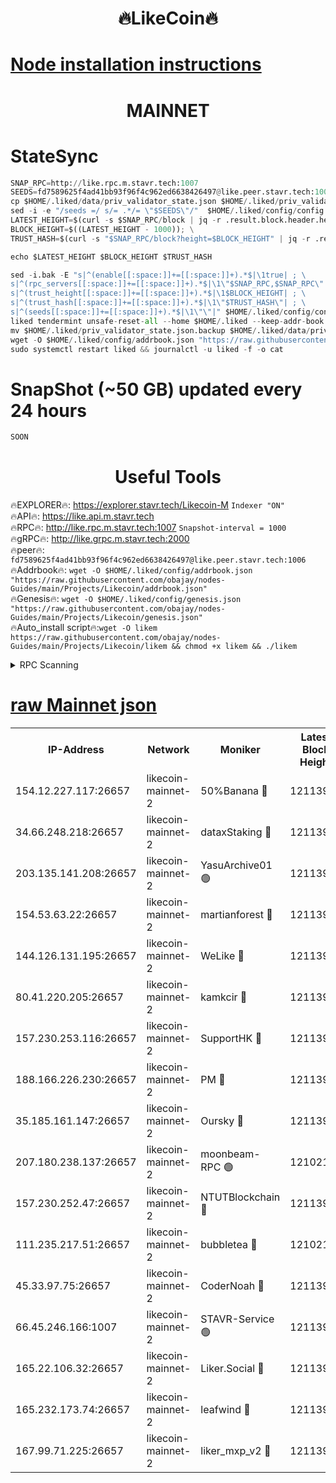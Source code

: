 <h1 align="center"> 🔥LikeCoin🔥</h1>

[Node installation instructions](https://github.com/obajay/nodes-Guides/tree/main/Projects/Likecoin)
=
<h1 align="center"> MAINNET</h1>

# StateSync
```python
SNAP_RPC=http://like.rpc.m.stavr.tech:1007
SEEDS=fd7589625f4ad41bb93f96f4c962ed6638426497@like.peer.stavr.tech:1006
cp $HOME/.liked/data/priv_validator_state.json $HOME/.liked/priv_validator_state.json.backup
sed -i -e "/seeds =/ s/= .*/= \"$SEEDS\"/"  $HOME/.liked/config/config.toml
LATEST_HEIGHT=$(curl -s $SNAP_RPC/block | jq -r .result.block.header.height); \
BLOCK_HEIGHT=$((LATEST_HEIGHT - 1000)); \
TRUST_HASH=$(curl -s "$SNAP_RPC/block?height=$BLOCK_HEIGHT" | jq -r .result.block_id.hash)

echo $LATEST_HEIGHT $BLOCK_HEIGHT $TRUST_HASH

sed -i.bak -E "s|^(enable[[:space:]]+=[[:space:]]+).*$|\1true| ; \
s|^(rpc_servers[[:space:]]+=[[:space:]]+).*$|\1\"$SNAP_RPC,$SNAP_RPC\"| ; \
s|^(trust_height[[:space:]]+=[[:space:]]+).*$|\1$BLOCK_HEIGHT| ; \
s|^(trust_hash[[:space:]]+=[[:space:]]+).*$|\1\"$TRUST_HASH\"| ; \
s|^(seeds[[:space:]]+=[[:space:]]+).*$|\1\"\"|" $HOME/.liked/config/config.toml
liked tendermint unsafe-reset-all --home $HOME/.liked --keep-addr-book
mv $HOME/.liked/priv_validator_state.json.backup $HOME/.liked/data/priv_validator_state.json
wget -O $HOME/.liked/config/addrbook.json "https://raw.githubusercontent.com/obajay/nodes-Guides/main/Projects/Likecoin/addrbook.json"
sudo systemctl restart liked && journalctl -u liked -f -o cat
```
# SnapShot (~50 GB) updated every 24 hours
```python
SOON
```

 <h1 align="center"> Useful Tools</h1>

🔥EXPLORER🔥:     https://explorer.stavr.tech/Likecoin-M        `Indexer "ON"` \
🔥API🔥:          https://like.api.m.stavr.tech \
🔥RPC🔥:          http://like.rpc.m.stavr.tech:1007              `Snapshot-interval = 1000` \
🔥gRPC🔥:         http://like.grpc.m.stavr.tech:2000 \
🔥peer🔥:         `fd7589625f4ad41bb93f96f4c962ed6638426497@like.peer.stavr.tech:1006` \
🔥Addrbook🔥:  `wget -O $HOME/.liked/config/addrbook.json "https://raw.githubusercontent.com/obajay/nodes-Guides/main/Projects/Likecoin/addrbook.json"` \
🔥Genesis🔥:  `wget -O $HOME/.liked/config/genesis.json "https://raw.githubusercontent.com/obajay/nodes-Guides/main/Projects/Likecoin/genesis.json"` \
🔥Auto_install script🔥:`wget -O likem https://raw.githubusercontent.com/obajay/nodes-Guides/main/Projects/Likecoin/likem && chmod +x likem && ./likem`

<details>
<summary>RPC Scanning</summary>

<h2 align="center"> We scan nodes in real time every 4 hours. And we provide the final result of RPC endpoints.
We cannot influence the operation of these nodes in any way. </h2>


```python
If Voting Power is higher than 0 --> then the Node is a validator of the network and may be subject to attack and be a potential threat to the chain.
```
```python
We marked such validators with a red symbol
```

</details>

[raw Mainnet json](https://rpc-check.likem.stavr.tech/likem/rpc-likem-result.json)
=


<table><tr><th>IP-Address</th><th>Network</th><th>Moniker</th><th>Latest Block Height</th><th>Earliest Block Height</th><th>Catching Up</th><th>Tx Index</th><th>Voting Power</th><th>Scan Time</th></tr><tr><td>154.12.227.117:26657</td><td>likecoin-mainnet-2</td><td>50%Banana 🔴</td><td>12113989</td><td>1</td><td>False</td><td>on</td><td>809023619</td><td>2023-12-08T09:03:07.397765607UTC</td></tr><tr><td>34.66.248.218:26657</td><td>likecoin-mainnet-2</td><td>dataxStaking 🔴</td><td>12113991</td><td>1</td><td>False</td><td>on</td><td>21726856934</td><td>2023-12-08T09:03:18.434010463UTC</td></tr><tr><td>203.135.141.208:26657</td><td>likecoin-mainnet-2</td><td>YasuArchive01 🟢</td><td>12113994</td><td>1</td><td>False</td><td>on</td><td>0</td><td>2023-12-08T09:03:35.543956687UTC</td></tr><tr><td>154.53.63.22:26657</td><td>likecoin-mainnet-2</td><td>martianforest 🔴</td><td>12113994</td><td>1</td><td>False</td><td>on</td><td>877688469</td><td>2023-12-08T09:03:39.325384207UTC</td></tr><tr><td>144.126.131.195:26657</td><td>likecoin-mainnet-2</td><td>WeLike 🔴</td><td>12113990</td><td>5101130</td><td>False</td><td>on</td><td>115221174086</td><td>2023-12-08T09:03:12.571975702UTC</td></tr><tr><td>80.41.220.205:26657</td><td>likecoin-mainnet-2</td><td>kamkcir 🔴</td><td>12113996</td><td>5504726</td><td>False</td><td>on</td><td>2488831205</td><td>2023-12-08T09:03:48.804125371UTC</td></tr><tr><td>157.230.253.116:26657</td><td>likecoin-mainnet-2</td><td>SupportHK 🔴</td><td>12113996</td><td>5874201</td><td>False</td><td>on</td><td>8796877146</td><td>2023-12-08T09:03:51.818497005UTC</td></tr><tr><td>188.166.226.230:26657</td><td>likecoin-mainnet-2</td><td>PM 🔴</td><td>12113994</td><td>7730955</td><td>False</td><td>on</td><td>22429725113</td><td>2023-12-08T09:03:40.269756673UTC</td></tr><tr><td>35.185.161.147:26657</td><td>likecoin-mainnet-2</td><td>Oursky 🔴</td><td>12113994</td><td>8394252</td><td>False</td><td>on</td><td>29555752031</td><td>2023-12-08T09:03:38.426399198UTC</td></tr><tr><td>207.180.238.137:26657</td><td>likecoin-mainnet-2</td><td>moonbeam-RPC 🟢</td><td>12102100</td><td>9234583</td><td>False</td><td>on</td><td>0</td><td>2023-12-08T09:03:07.737422910UTC</td></tr><tr><td>157.230.252.47:26657</td><td>likecoin-mainnet-2</td><td>NTUTBlockchain 🔴</td><td>12113991</td><td>9318400</td><td>False</td><td>on</td><td>890171118</td><td>2023-12-08T09:03:17.696060573UTC</td></tr><tr><td>111.235.217.51:26657</td><td>likecoin-mainnet-2</td><td>bubbletea 🔴</td><td>12102100</td><td>9332583</td><td>False</td><td>off</td><td>1004574753</td><td>2023-12-08T09:03:22.282525208UTC</td></tr><tr><td>45.33.97.75:26657</td><td>likecoin-mainnet-2</td><td>CoderNoah 🔴</td><td>12113994</td><td>11014944</td><td>False</td><td>on</td><td>19248991127</td><td>2023-12-08T09:03:37.227277128UTC</td></tr><tr><td>66.45.246.166:1007</td><td>likecoin-mainnet-2</td><td>STAVR-Service 🟢</td><td>12113992</td><td>11931594</td><td>False</td><td>on</td><td>0</td><td>2023-12-08T09:03:24.987601776UTC</td></tr><tr><td>165.22.106.32:26657</td><td>likecoin-mainnet-2</td><td>Liker.Social 🔴</td><td>12113992</td><td>11975048</td><td>False</td><td>on</td><td>45199188991</td><td>2023-12-08T09:03:28.170440436UTC</td></tr><tr><td>165.232.173.74:26657</td><td>likecoin-mainnet-2</td><td>leafwind 🔴</td><td>12113994</td><td>12022645</td><td>False</td><td>off</td><td>40473019402</td><td>2023-12-08T09:03:36.512429209UTC</td></tr><tr><td>167.99.71.225:26657</td><td>likecoin-mainnet-2</td><td>liker_mxp_v2 🔴</td><td>12113998</td><td>12106398</td><td>False</td><td>off</td><td>26774036957</td><td>2023-12-08T09:04:03.054508468UTC</td></tr></table>
